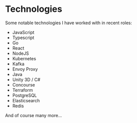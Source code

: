 # Technologies

Some notable technologies I have worked with in recent roles:

* JavaScript
* Typescript
* Go
* React
* NodeJS
* Kubernetes
* Kafka
* Envoy Proxy
* Java
* Unity 3D / C#
* Concourse
* Terraform
* PostgreSQL
* Elasticsearch
* Redis

And of course many more...